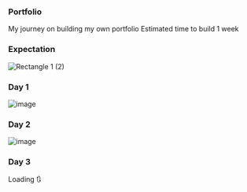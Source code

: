 ### Portfolio
My journey on building my own portfolio
Estimated time to build 1 week
### Expectation 
![Rectangle 1 (2)](https://github.com/eshwanthkartitr/portfolio/assets/111058542/f8c4fc42-28aa-410a-9685-411fbf38d423)
### Day 1
![image](https://github.com/eshwanthkartitr/portfolio/assets/111058542/2e340d23-6750-4f4c-bd77-057d345bead3)
### Day 2
![image](https://github.com/eshwanthkartitr/portfolio/assets/111058542/5167cd3c-029f-4dbc-9995-44dadc885232)
### Day 3
Loading 🔃
